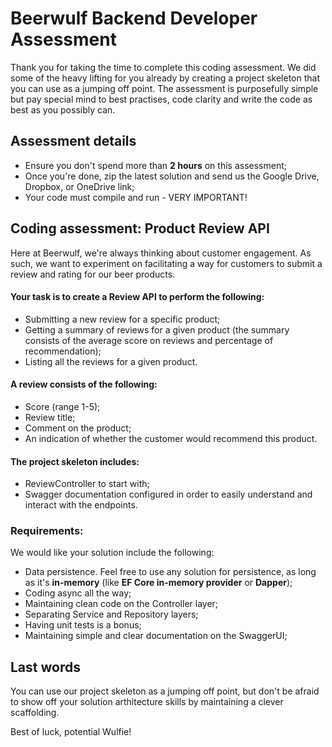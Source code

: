 # Beerwulf Backend Developer Assessment
Thank you for taking the time to complete this coding assessment. We did some of the heavy lifting for you already by creating a project skeleton that you can use as a jumping off point. The assessment is purposefully simple but pay special mind to best practises, code clarity and write the code as best as you possibly can.

## Assessment details
* Ensure you don't spend more than **2 hours** on this assessment;
* Once you're done, zip the latest solution and send us the Google Drive, Dropbox, or OneDrive link;
* Your code must compile and run - VERY IMPORTANT!

## Coding assessment: Product Review API
Here at Beerwulf, we're always thinking about customer engagement. As such, we want to experiment on facilitating a way for customers to submit a review and rating for our beer products. 

#### Your task is to create a Review API to perform the following:
* Submitting a new review for a specific product;
* Getting a summary of reviews for a given product (the summary consists of the average score on reviews and percentage of recommendation);
* Listing all the reviews for a given product.

#### A review consists of the following:
* Score (range 1-5);
* Review title;
* Comment on the product;
* An indication of whether the customer would recommend this product.

#### The project skeleton includes:
* ReviewController to start with;
* Swagger documentation configured in order to easily understand and interact with the endpoints.

### Requirements:
We would like your solution include the following:
* Data persistence. Feel free to use any solution for persistence, as long as it's **in-memory** (like **EF Core in-memory provider** or **Dapper**);
* Coding async all the way;
* Maintaining clean code on the Controller layer;
* Separating Service and Repository layers;
* Having unit tests is a bonus;
* Maintaining simple and clear documentation on the SwaggerUI;

## Last words
You can use our project skeleton as a jumping off point, but don't be afraid to show off your solution arthitecture skills by maintaining a clever scaffolding.

Best of luck, potential Wulfie!
